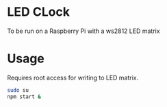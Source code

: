 # LED CLock

To be run on a Raspberry Pi with a ws2812 LED matrix

# Usage

Requires root access for writing to LED matrix.

```bash
sudo su
npm start &
```
